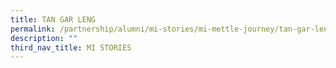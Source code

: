 ```yaml
---
title: TAN GAR LENG
permalink: /partnership/alumni/mi-stories/mi-mettle-journey/tan-gar-leng/
description: ""
third_nav_title: MI STORIES
---
```


